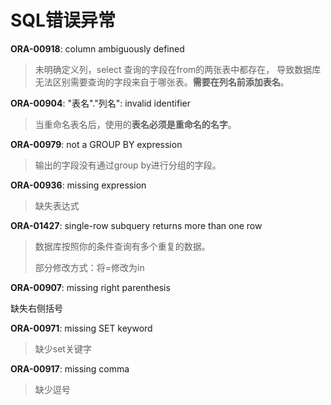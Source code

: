 # SQL错误异常

**ORA-00918**: column ambiguously defined

> 未明确定义列，select 查询的字段在from的两张表中都存在， 导致数据库无法区别需要查询的字段来自于哪张表。**需要在列名前添加表名**。

**ORA-00904**: "表名"."列名": invalid identifier

> 当重命名表名后，使用的**表名必须是重命名的名字**。

**ORA-00979**: not a GROUP BY expression

> 输出的字段没有通过group by进行分组的字段。

**ORA-00936**: missing expression

> 缺失表达式

**ORA-01427**: single-row subquery returns more than one row

> 数据库按照你的条件查询有多个重复的数据。 
>
> 部分修改方式：将=修改为in

**ORA-00907**: missing right parenthesis

缺失右侧括号

**ORA-00971**: missing SET keyword

> 缺少set关键字

**ORA-00917**: missing comma

> 缺少逗号

